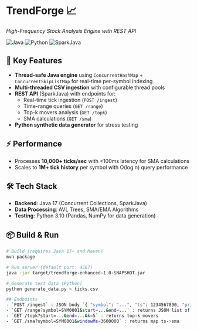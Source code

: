 # TrendForge 📈 
*High-Frequency Stock Analysis Engine with REST API*

![Java](https://img.shields.io/badge/Java-17%2B-blue)
![Python](https://img.shields.io/badge/Python-3.10%2B-yellow)
![SparkJava](https://img.shields.io/badge/SparkJava-API-red)

## 🚀 Key Features
- **Thread-safe Java engine** using `ConcurrentHashMap` + `ConcurrentSkipListMap` for real-time per-symbol indexing
- **Multi-threaded CSV ingestion** with configurable thread pools
- **REST API** (SparkJava) with endpoints for:
  - Real-time tick ingestion (`POST /ingest`)
  - Time-range queries (`GET /range`)
  - Top-k movers analysis (`GET /topk`) 
  - SMA calculations (`GET /sma`)
- **Python synthetic data generator** for stress testing

## ⚡ Performance
- Processes **10,000+ ticks/sec** with <100ms latency for SMA calculations
- Scales to **1M+ tick history** per symbol with O(log n) query performance

## 🛠️ Tech Stack
- **Backend**: Java 17 (Concurrent Collections, SparkJava)
- **Data Processing**: AVL Trees, SMA/EMA Algorithms
- **Testing**: Python 3.10 (Pandas, NumPy for data generation)

## 📦 Build & Run
```bash
# Build (requires Java 17+ and Maven)
mvn package

# Run server (default port: 4567)
java -jar target/trendforge-enhanced-1.0-SNAPSHOT.jar

# Generate test data (Python)
python generate_data.py > ticks.csv

## Endpoints
- `POST /ingest` : JSON body `{ "symbol": "...", "ts": 1234567890, "price": 12.34, "volume": 100 }`
- `GET /range?symbol=SYM0001&start=...&end=...` : returns JSON list of ticks
- `GET /topk?start=...&end=...&k=5` : returns top-k movers
- `GET /sma?symbol=SYM0001&windowMs=3600000` : returns map ts->sma
